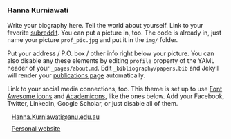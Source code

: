 <h3>Hanna Kurniawati</h3>

Write your biography here. Tell the world about yourself. Link to your favorite [subreddit](http://reddit.com). You can put a picture in, too. The code is already in, just name your picture `prof_pic.jpg` and put it in the `img/` folder.

Put your address / P.O. box / other info right below your picture. You can also disable any these elements by editing `profile` property of the YAML header of your `_pages/about.md`. Edit `_bibliography/papers.bib` and Jekyll will render your [publications page](/al-folio/publications/) automatically.

Link to your social media connections, too. This theme is set up to use [Font Awesome icons](https://fontawesome.com/) and [Academicons](https://jpswalsh.github.io/academicons/), like the ones below. Add your Facebook, Twitter, LinkedIn, Google Scholar, or just disable all of them.

<div style="margin-bottom:10px">
    <a target="_blank" href="mailto:Hanna.Kurniawati@anu.edu.au" style="display: flex; align-items: center;">
        <i class="fa-solid fa-envelope" style="font-size: 30px; margin-right: 10px;"></i>
        <span>Hanna.Kurniawati@anu.edu.au</span>
    </a>
</div>

<div>
    <a target="_blank" href="https://users.cecs.anu.edu.au/~hannakur/" style="display: flex; align-items: center;">
        <i class="fa-solid fa-link" style="font-size: 30px; margin-right: 10px;"></i>
        <span>Personal website</span>
    </a>
</div>

